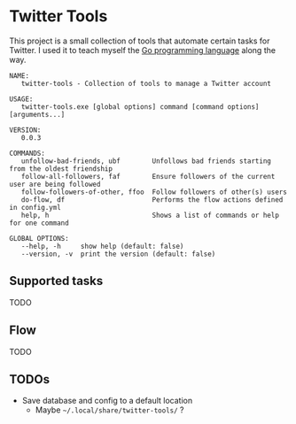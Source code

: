 # Twitter Tools

This project is a small collection of tools that automate certain tasks for Twitter. I used it to teach myself the [Go programming language](https://github.com/golang/go) along the way.

```
NAME:                                                                                        
   twitter-tools - Collection of tools to manage a Twitter account                           
                                                                                             
USAGE:                                                                                       
   twitter-tools.exe [global options] command [command options] [arguments...]               
                                                                                             
VERSION:                                                                                     
   0.0.3                                                                                     
                                                                                             
COMMANDS:                                                                                    
   unfollow-bad-friends, ubf        Unfollows bad friends starting from the oldest friendship
   follow-all-followers, faf        Ensure followers of the current user are being followed  
   follow-followers-of-other, ffoo  Follow followers of other(s) users                       
   do-flow, df                      Performs the flow actions defined in config.yml          
   help, h                          Shows a list of commands or help for one command         
                                                                                             
GLOBAL OPTIONS:                                                                              
   --help, -h     show help (default: false)                                                 
   --version, -v  print the version (default: false)                                         
```

## Supported tasks

TODO

## Flow

TODO

## TODOs

- Save database and config to a default location
  - Maybe `~/.local/share/twitter-tools/` ?